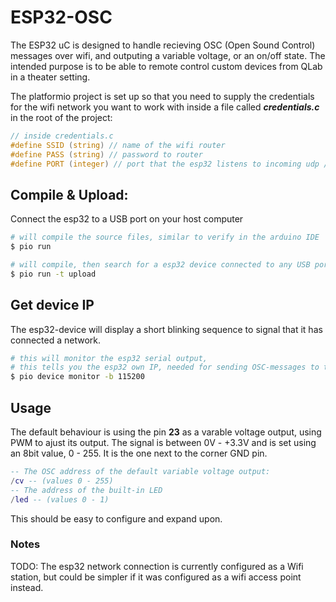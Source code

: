 # ESP32-OSC

The ESP32 uC is designed to handle recieving OSC (Open Sound Control) messages over wifi, and outputing a variable voltage, or an on/off state. The intended purpose is to be able to remote control custom devices from QLab in a theater setting.

The platformio project is set up so that you need to supply the credentials for the wifi network you want to work with inside a file called ***credentials.c*** in the root of the project:
```c
// inside credentials.c
#define SSID (string) // name of the wifi router
#define PASS (string) // password to router
#define PORT (integer) // port that the esp32 listens to incoming udp / osc messages at
```

## Compile & Upload:
Connect the esp32 to a USB port on your host computer
```zsh
# will compile the source files, similar to verify in the arduino IDE
$ pio run 
```

```zsh
# will compile, then search for a esp32 device connected to any USB port on your computer.
$ pio run -t upload
```
## Get device IP
The esp32-device will display a short blinking sequence to signal that it has connected a network.
```zsh
# this will monitor the esp32 serial output, 
# this tells you the esp32 own IP, needed for sending OSC-messages to the device
$ pio device monitor -b 115200
```
## Usage
The default behaviour is using the pin **23** as a varable voltage output, using PWM to ajust its output. The signal is between 0V - +3.3V and is set using an 8bit value, 0 - 255. It is the one next to the corner GND pin.<br>
```lua
-- The OSC address of the default variable voltage output:
/cv -- (values 0 - 255)
-- The address of the built-in LED
/led -- (values 0 - 1)
```

 This should be easy to configure and expand upon. 

### Notes
TODO: The esp32 network connection is currently configured as a Wifi station, but could be simpler if it was configured as a wifi access point instead. 
